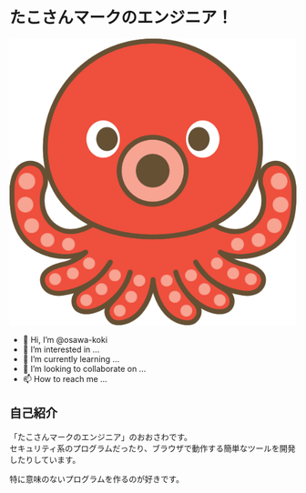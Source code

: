 # たこさんマークのエンジニア！

[![たこさん](./property/tako.png)](https://osawa-koki.github.io/osawa-koki/)  

- 👋 Hi, I’m @osawa-koki
- 👀 I’m interested in ...
- 🌱 I’m currently learning ...
- 💞️ I’m looking to collaborate on ...
- 📫 How to reach me ...

## 自己紹介

「たこさんマークのエンジニア」のおおさわです。  
セキュリティ系のプログラムだったり、ブラウザで動作する簡単なツールを開発したりしています。  

特に意味のないプログラムを作るのが好きです。  
